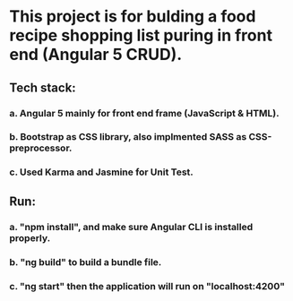 # This project is for bulding a food recipe shopping list puring in front end (Angular 5 CRUD).
## Tech stack: 
  ### a. Angular 5 mainly for front end frame (JavaScript & HTML).
  ### b. Bootstrap as CSS library, also implmented SASS as CSS-preprocessor.
  ### c. Used Karma and Jasmine for Unit Test.
## Run:
  ### a. "npm install", and make sure Angular CLI is installed properly.
  ### b. "ng build" to build a bundle file.
  ### c. "ng start" then the application will run on "localhost:4200"

